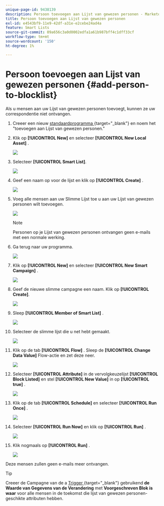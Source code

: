 ```yaml
---
unique-page-id: 9438139
description: Persoon toevoegen aan Lijst van gewezen personen - Marketo Docs - Productdocumentatie
title: Persoon toevoegen aan Lijst van gewezen personen
exl-id: e4543bf9-11e9-42df-a31e-e2cebe24ad4a
feature: Smart Lists
source-git-commit: 09a656c3a0d0002edfa1a61b987bff4c1dff33cf
workflow-type: tm+mt
source-wordcount: '150'
ht-degree: 1%

---
```


# Persoon toevoegen aan Lijst van gewezen personen {#add-person-to-blocklist}

Als u mensen aan uw Lijst van gewezen personen toevoegt, kunnen ze uw correspondentie niet ontvangen.

1. Creeer een nieuw [ standaardprogramma ](/help/marketo/product-docs/core-marketo-concepts/programs/creating-programs/create-a-program.md){target="_blank"} en noem het &quot;toevoegen aan Lijst van gewezen personen.&quot;

1. Klik op **[!UICONTROL New]** en selecteer **[!UICONTROL New Local Asset]** .

   ![](assets/add-person-to-blocklist-1.png)

1. Selecteer **[!UICONTROL Smart List]**.

   ![](assets/add-person-to-blocklist-2.png)

1. Geef een naam op voor de lijst en klik op **[!UICONTROL Create]** .

   ![](assets/add-person-to-blocklist-3.png)

1. Voeg alle mensen aan uw Slimme Lijst toe u aan uw Lijst van gewezen personen wilt toevoegen.

   ![](assets/add-person-to-blocklist-4.png)

   >[!NOTE]
   >
   >Personen op je Lijst van gewezen personen ontvangen geen e-mails met een normale werking.

1. Ga terug naar uw programma.

   ![](assets/add-person-to-blocklist-5.png)

1. Klik op **[!UICONTROL New]** en selecteer **[!UICONTROL New Smart Campaign]** .

   ![](assets/add-person-to-blocklist-6.png)

1. Geef de nieuwe slimme campagne een naam. Klik op **[!UICONTROL Create]**.

   ![](assets/add-person-to-blocklist-7.png)

1. Sleep **[!UICONTROL Member of Smart List]** .

   ![](assets/add-person-to-blocklist-8.png)

1. Selecteer de slimme lijst die u net hebt gemaakt.

   ![](assets/add-person-to-blocklist-9.png)

1. Klik op de tab **[!UICONTROL Flow]** . Sleep de **[!UICONTROL Change Data Value]** Flow-actie en zet deze neer.

   ![](assets/add-person-to-blocklist-10.png)

1. Selecteer **[!UICONTROL Attribute]** in de vervolgkeuzelijst **[!UICONTROL Block Listed]** en stel **[!UICONTROL New Value]** in op **[!UICONTROL true]** .

   ![](assets/add-person-to-blocklist-11.png)

1. Klik op de tab **[!UICONTROL Schedule]** en selecteer **[!UICONTROL Run Once]** .

   ![](assets/add-person-to-blocklist-12.png)

1. Selecteer **[!UICONTROL Run Now]** en klik op **[!UICONTROL Run]** .

   ![](assets/add-person-to-blocklist-13.png)

1. Klik nogmaals op **[!UICONTROL Run]** .

   ![](assets/add-person-to-blocklist-14.png)

Deze mensen zullen geen e-mails meer ontvangen.

>[!TIP]
>
>Creeer de Campagne van de a [ Trigger ](/help/marketo/product-docs/core-marketo-concepts/smart-campaigns/creating-a-smart-campaign/create-a-new-smart-campaign.md){target="_blank"} gebruikend **de Waarde van Gegevens van de Verandering** met **Voorgeschreven Blok is waar** voor alle mensen in de toekomst die lijst van gewezen personen-geschikte attributen hebben.
